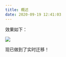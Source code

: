 ```yaml
---
title: 概述
date: 2020-09-19 12:41:03
---
```

效果如下：

![](https://gitee.com/stargzzx/projectimages/raw/master/first_order_model_0.gif)

现已做到了实时迁移！
